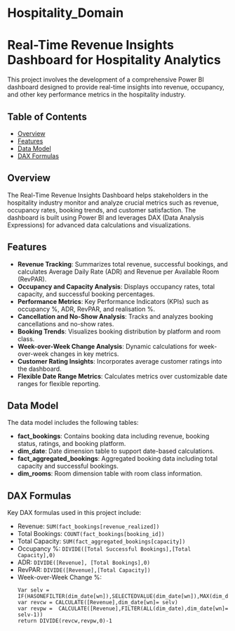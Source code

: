 # Hospitality_Domain
# Real-Time Revenue Insights Dashboard for Hospitality Analytics

This project involves the development of a comprehensive Power BI dashboard designed to provide real-time insights into revenue, occupancy, and other key performance metrics in the hospitality industry.

## Table of Contents

- [Overview](#overview)
- [Features](#features)
- [Data Model](#data-model)
- [DAX Formulas](#dax-formulas)


## Overview

The Real-Time Revenue Insights Dashboard helps stakeholders in the hospitality industry monitor and analyze crucial metrics such as revenue, occupancy rates, booking trends, and customer satisfaction. The dashboard is built using Power BI and leverages DAX (Data Analysis Expressions) for advanced data calculations and visualizations.

## Features

- **Revenue Tracking**: Summarizes total revenue, successful bookings, and calculates Average Daily Rate (ADR) and Revenue per Available Room (RevPAR).
- **Occupancy and Capacity Analysis**: Displays occupancy rates, total capacity, and successful booking percentages.
- **Performance Metrics**: Key Performance Indicators (KPIs) such as occupancy %, ADR, RevPAR, and realisation %.
- **Cancellation and No-Show Analysis**: Tracks and analyzes booking cancellations and no-show rates.
- **Booking Trends**: Visualizes booking distribution by platform and room class.
- **Week-over-Week Change Analysis**: Dynamic calculations for week-over-week changes in key metrics.
- **Customer Rating Insights**: Incorporates average customer ratings into the dashboard.
- **Flexible Date Range Metrics**: Calculates metrics over customizable date ranges for flexible reporting.

## Data Model

The data model includes the following tables:
- **fact_bookings**: Contains booking data including revenue, booking status, ratings, and booking platform.
- **dim_date**: Date dimension table to support date-based calculations.
- **fact_aggregated_bookings**: Aggregated booking data including total capacity and successful bookings.
- **dim_rooms**: Room dimension table with room class information.

## DAX Formulas

Key DAX formulas used in this project include:
- Revenue: `SUM(fact_bookings[revenue_realized])`
- Total Bookings: `COUNT(fact_bookings[booking_id])`
- Total Capacity: `SUM(fact_aggregated_bookings[capacity])`
- Occupancy %: `DIVIDE([Total Successful Bookings],[Total Capacity],0)`
- ADR: `DIVIDE([Revenue], [Total Bookings],0)`
- RevPAR: `DIVIDE([Revenue],[Total Capacity])`
- Week-over-Week Change %: 
  ```DAX
  Var selv = IF(HASONEFILTER(dim_date[wn]),SELECTEDVALUE(dim_date[wn]),MAX(dim_date[wn]))
  var revcw = CALCULATE([Revenue],dim_date[wn]= selv)
  var revpw =  CALCULATE([Revenue],FILTER(ALL(dim_date),dim_date[wn]= selv-1))
  return DIVIDE(revcw,revpw,0)-1
